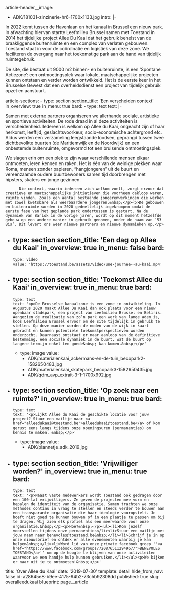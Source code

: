 article-header__image:
  - ADK/181031-zinzinerie-hr6-1700x1133.jpg
intro: |-
  <p>In 2022 komt tussen de Havenlaan en het kanaal in Brussel een nieuw park. In afwachting hiervan startte Leefmilieu Brussel samen met Toestand in 2014 het tijdelijke project Allee Du Kaai dat het gebruik behelst van de braakliggende buitenruimte en een complex van verlaten gebouwen. Toestand staat in voor de coördinatie en logistiek van deze zone. We faciliteren de overgang naar het toekomstige park aan de hand van tijdelijk ruimtegebruik.
  </p>
  <p>De site, die bestaat uit 9000 m2 binnen- en buitenruimte, is een ‘Spontane Actiezone’: een ontmoetingsplek waar lokale, maatschappelijke projecten kunnen ontstaan en verder worden ontwikkeld. Het is de eerste keer in het Brusselse Gewest dat een overheidsdienst een project van tijdelijk gebruik opzet en aanstuurt.
  </p>
article-sections:
  -
    type: section
    section_title: 'Een verscheiden context'
    in_overview: true
    in_menu: true
    bard:
      -
        type: text
        text: |-
          <p>Samen met externe partners organiseren we allerhande sociale, artistieke en sportieve activiteiten. De rode draad in al deze activiteiten is verscheidenheid. Iedereen is welkom op Allee du Kaai, ongeacht zijn of haar herkomst, leeftijd, geslachtsvoorkeur, socio-economische achtergrond etc. Aldus werden een verzameling leegstaande loodsen, geprangd tussen twee dichtbevolkte buurten (de Maritiemwijk en de Noordwijk) en een onbestemde buitenruimte, omgevormd tot een bruisende ontmoetingsplek.&nbsp;</p><p>We slagen erin om een plek te zijn waar verschillende mensen elkaar ontmoeten, leren kennen en raken. Het is één van de weinige plekken waar Roma, mensen zonder papieren, “hangjongeren” uit de buurt en vereenzaamde oudere buurtbewoners samen tijd doorbrengen met hipsters, skaters en jonge gezinnen.

          Die context, waarin iedereen zich welkom voelt, zorgt ervoor dat creatieve en maatschappelijke initiatieven die voorheen dakloos waren, ruimte vinden. Zoals een aantal bestaande jongerenwerkingen die werken met zowel kwetsbare als weerbaardere jongeren.&nbsp;</p><p>De gebouwen en buitenruimte worden in 2020 gedeeltelijk ingekrompen omdat de eerste fase van het geplande park ondertussen is gestart. Na de dynamiek van Barlok in de vorige jaren, wordt op dit moment hetzelfde gebouw op een andere manier in gebruik genomen, onder de naam van ’53 Bis’. Dit levert ons weer nieuwe partners en nieuwe dynamieken op.</p>
  -
    type: section
    section_title: 'Een dag op Allee du Kaai'
    in_overview: true
    in_menu: false
    bard:
      -
        type: video
        value: 'https://toestand.be/assets/video/une-journee--au-kaai.mp4'
  -
    type: section
    section_title: 'Toekomst Allee du Kaai'
    in_overview: true
    in_menu: true
    bard:
      -
        type: text
        text: '<p>De Brusselse kanaalzone is een zone in ontwikkeling. In Augustus 2020 maakt Allee Du Kaai dan ook plaats voor een nieuw openbaar stadspark, een project van Leefmilieu Brussel en Beliris. Aangezien de realisatie van zo’n park een werk van lange adem is, koos Leefmilieu Brussel ervoor om de site tijdelijk in gebruik te stellen. Op deze manier worden de noden van de wijk in kaart gebracht en kunnen potentiële toekomstperspectieven worden onderzocht. Daarnaast ontstaat er naar aanloop van de definitieve bestemming, een sociale dynamiek in de buurt, wat de buurt op langere termijn enkel ten goede&nbsp; kan komen.&nbsp;</p>'
      -
        type: image
        value:
          - ADK/materialenkaai_ackermans-en-de-tuin_becopark2-1582650483.jpg
          - ADK/materialenkaai_skatepark_becopark3-1582650435.jpg
          - ADK/qdm_avp_extrait-3-1-1700x992.jpg
  -
    type: section
    section_title: 'Op zoek naar een ruimte?'
    in_overview: true
    in_menu: true
    bard:
      -
        type: text
        text: '<p>Lijkt Allee du Kaai de geschikte locatie voor jouw project? Stuur een mailtje naar <a href="alleedukaai@toestand.be">alleedukaai@toestand.be</a> of kom gerust eens langs tijdens onze openingsuren (permanenties) om kennis te maken. &nbsp;</p>'
      -
        type: image
        value:
          - ADK/plannetje_adk_2019.jpg
  -
    type: section
    section_title: 'Vrijwilliger worden?'
    in_overview: true
    in_menu: true
    bard:
      -
        type: text
        text: '<p>Naast vaste medewerkers wordt Toestand ook gedragen door een 100-tal vrijwilligers. Ze geven de projecten mee vorm en bepalen de identiteit van de organisatie. Samen trachten we onze methodes continu in vraag te stellen en steeds verder te bouwen aan een transparante organisatie die haar ideologie vooropstelt. Je hoeft niet goed te kunnen bouwen of in een plaatje te passen om bij te dragen. Wij zien elk profiel als een meerwaarde voor onze organisatie.&nbsp;</p><p>Hoe?&nbsp;</p><ul><li>Kom jezelf voorstellen tijdens onze permanenties</li><li>Stuur een mailtje met jouw naam naar benevoles@toestand.be&nbsp;</li><li>Schrijf je in op onze nieuwsbrief en ontdek er alle evenementen waarbij je kan helpen&nbsp;</li><li>Word lid van onze private facebook groep ''<a href="https://www.facebook.com/groups/720876511294967/">BENEVOLES TOESTAND</a>'' om op de hoogte te blijven van onze activiteiten waarvoor we een handje hulp kunnen gebruiken.</li></ul><p>We kijken er naar uit je te ontmoeten!&nbsp;</p>'
title: 'Over Allee du Kaai'
date: '2019-07-30'
template: detail
hide_from_nav: false
id: a28645e8-b9ee-4175-94b2-73c5b92308dd
published: true
slug: overalleedukaai
blueprint: page__article
